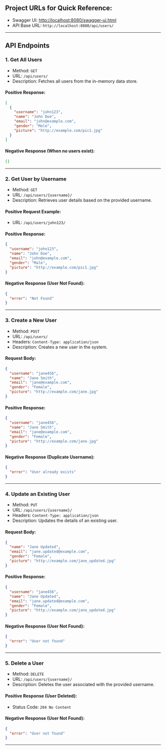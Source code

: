 ## Project URLs for Quick Reference:

- Swagger UI: [http://localhost:8080/swagger-ui.html](http://localhost:8080/swagger-ui.html)
- API Base URL: `http://localhost:8080/api/users/`

---

## API Endpoints

### 1. Get All Users
- Method: `GET`
- URL: `/api/users/`
- Description: Fetches all users from the in-memory data store.

#### Positive Response:
```json
[
  {
    "username": "john123",
    "name": "John Doe",
    "email": "john@example.com",
    "gender": "Male",
    "picture": "http://example.com/pic1.jpg"
  }
]
```

#### Negative Response (When no users exist):
```json
[]
```

---

### 2. Get User by Username
- Method: `GET`
- URL: `/api/users/{username}/`
- Description: Retrieves user details based on the provided username.

#### Positive Request Example:
- URL: `/api/users/john123/`

#### Positive Response:
```json
{
  "username": "john123",
  "name": "John Doe",
  "email": "john@example.com",
  "gender": "Male",
  "picture": "http://example.com/pic1.jpg"
}
```

#### Negative Response (User Not Found):
```json
{
  "error": "Not Found"
}
```

---

### 3. Create a New User
- Method: `POST`
- URL: `/api/users/`
- Headers: `Content-Type: application/json`
- Description: Creates a new user in the system.

#### Request Body:
```json
{
  "username": "jane456",
  "name": "Jane Smith",
  "email": "jane@example.com",
  "gender": "Female",
  "picture": "http://example.com/jane.jpg"
}
```

#### Positive Response:
```json
{
  "username": "jane456",
  "name": "Jane Smith",
  "email": "jane@example.com",
  "gender": "Female",
  "picture": "http://example.com/jane.jpg"
}
```

#### Negative Response (Duplicate Username):
```json
{
  "error": "User already exists"
}
```

---

### 4. Update an Existing User
- Method: `PUT`
- URL: `/api/users/{username}/`
- Headers: `Content-Type: application/json`
- Description: Updates the details of an existing user.

#### Request Body:
```json
{
  "name": "Jane Updated",
  "email": "jane.updated@example.com",
  "gender": "Female",
  "picture": "http://example.com/jane_updated.jpg"
}
```

#### Positive Response:
```json
{
  "username": "jane456",
  "name": "Jane Updated",
  "email": "jane.updated@example.com",
  "gender": "Female",
  "picture": "http://example.com/jane_updated.jpg"
}
```

#### Negative Response (User Not Found):
```json
{
  "error": "User not found"
}
```

---

### 5. Delete a User
- Method: `DELETE`
- URL: `/api/users/{username}/`
- Description: Deletes the user associated with the provided username.

#### Positive Response (User Deleted):
- Status Code: `204 No Content`

#### Negative Response (User Not Found):
```json
{
  "error": "User not found"
}
```

---
